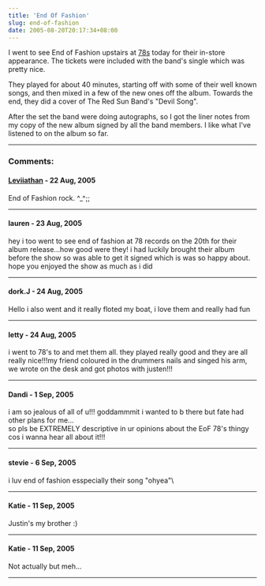 ```yaml
---
title: 'End Of Fashion'
slug: end-of-fashion
date: 2005-08-20T20:17:34+08:00
---
```


I went to see End of Fashion upstairs at [78s](www.78records.com.au)
today for their in-store appearance. The tickets were included with the
band\'s single which was pretty nice.

They played for about 40 minutes, starting off with some of their well
known songs, and then mixed in a few of the new ones off the album.
Towards the end, they did a cover of The Red Sun Band\'s \"Devil Song\".

After the set the band were doing autographs, so I got the liner notes
from my copy of the new album signed by all the band members. I like
what I\'ve listened to on the album so far.

---
### Comments:
#### [Leviiathan](http://ap4u2d.thewhiteferret.com) - <time datetime="2005-08-22 21:48:05">22 Aug, 2005</time>

End of Fashion rock. \^\_\^;;

---
#### lauren - <time datetime="2005-08-23 00:11:57">23 Aug, 2005</time>

hey i too went to see end of fashion at 78 records on the 20th for their
album release\...how good were they! i had luckily brought their album
before the show so was able to get it signed which is was so happy
about. hope you enjoyed the show as much as i did

---
#### dork.J - <time datetime="2005-08-24 14:54:44">24 Aug, 2005</time>

Hello i also went and it really floted my boat, i love them and really
had fun

---
#### letty - <time datetime="2005-08-24 14:58:15">24 Aug, 2005</time>

i went to 78\'s to and met them all. they played really good and they
are all really nice!!!my friend coloured in the drummers nails and
singed his arm, we wrote on the desk and got photos with justen!!!

---
#### Dandi - <time datetime="2005-09-01 09:54:41">1 Sep, 2005</time>

i am so jealous of all of u!!! goddammmit i wanted to b there but fate
had other plans for me\...\
so pls be EXTREMELY descriptive in ur opinions about the EoF 78\'s
thingy cos i wanna hear all about it!!!

---
#### stevie - <time datetime="2005-09-06 10:28:51">6 Sep, 2005</time>

i luv end of fashion esspecially their song \"ohyea\"\

---
#### Katie - <time datetime="2005-09-11 20:28:59">11 Sep, 2005</time>

Justin\'s my brother :)

---
#### Katie - <time datetime="2005-09-11 20:30:56">11 Sep, 2005</time>

Not actually but meh\...

---
